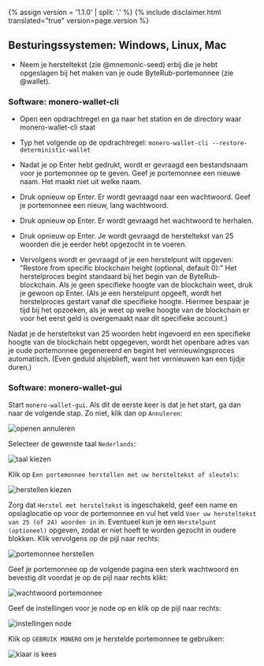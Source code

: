 {% assign version = '1.1.0' | split: '.' %}
{% include disclaimer.html translated="true" version=page.version %}
## Besturingssystemen:  Windows, Linux, Mac

- Neem je hersteltekst (zie @mnemonic-seed) erbij die je hebt opgeslagen bij het maken van je oude ByteRub-portemonnee (zie @wallet).

### Software:  monero-wallet-cli

- Open een opdrachtregel en ga naar het station en de directory waar monero-wallet-cli staat

- Typ het volgende op de opdrachtregel:  `monero-wallet-cli --restore-deterministic-wallet`

- Nadat je op Enter hebt gedrukt, wordt er gevraagd een bestandsnaam voor je portemonnee op te geven.  Geef je portemonnee een nieuwe naam. Het maakt niet uit welke naam.

- Druk opnieuw op Enter. Er wordt gevraagd naar een wachtwoord.  Geef je portemonnee een nieuw, lang wachtwoord.

- Druk opnieuw op Enter. Er wordt gevraagd het wachtwoord te herhalen.

- Druk opnieuw op Enter. Je wordt gevraagd de hersteltekst van 25 woorden die je eerder hebt opgezocht in te voeren.

- Vervolgens wordt er gevraagd of je een herstelpunt wilt opgeven: "Restore from specific blockchain height (optional, default 0):" Het herstelproces begint standaard bij het begin van de ByteRub-blockchain. Als je geen specifieke hoogte van de blockchain weet, druk je gewoon op Enter. (Als je een herstelpunt opgeeft, wordt het herstelproces gestart vanaf die specifieke hoogte. Hiermee bespaar je tijd bij het opzoeken, als je weet op welke hoogte van de blockchain er voor het eerst geld is overgemaakt naar dit specifieke account.)

Nadat je de hersteltekst van 25 woorden hebt ingevoerd en een specifieke hoogte van de blockchain hebt opgegeven, wordt het openbare adres van je oude portemonnee gegenereerd en begint het vernieuwingsproces automatisch. (Even geduld alsjeblieft, want het vernieuwen kan een tijdje duren.)

### Software:  monero-wallet-gui

Start `monero-wallet-gui`. Als dit de eerste keer is dat je het start, ga dan naar de volgende stap. Zo niet, klik dan op `Annuleren`:

![openen annuleren](png/restore_account/cancel-opening.png)

Selecteer de gewenste taal `Nederlands`:

![taal kiezen](png/restore_account/choose-language.png)

Klik op `Een portemonnee herstellen met uw hersteltekst of sleutels`:

![herstellen kiezen](png/restore_account/choose-restore.png)

Zorg dat `Herstel met hersteltekst` is ingeschakeld, geef een name en opslaglocatie op voor de portemonnee en vul het veld `Voer uw hersteltekst van 25 (of 24) woorden in` in. Eventueel kun je een `Herstelpunt (optioneel)` opgeven, zodat er niet hoeft te worden gezocht in oudere blokken. Klik vervolgens op de pijl naar rechts:

![portemonnee herstellen](png/restore_account/restore-wallet.png)

Geef je portemonnee op de volgende pagina een sterk wachtwoord en bevestig dit voordat je op de pijl naar rechts klikt:

![wachtwoord portemonnee](png/restore_account/wallet-password.png)

Geef de instellingen voor je node op en klik op de pijl naar rechts:

![instellingen node](png/restore_account/daemon-settings.png)

Klik op `GEBRUIK MONERO` om je herstelde portemonnee te gebruiken:

![klaar is kees](png/restore_account/all-set-up.png)
